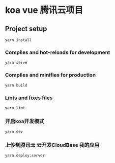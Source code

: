 # koa vue 腾讯云项目

## Project setup
```
yarn install
```

### Compiles and hot-reloads for development
```
yarn serve
```

### Compiles and minifies for production
```
yarn build
```

### Lints and fixes files
```
yarn lint
```

### 开启koa开发模式
```
yarn dev
```

### 上传到腾讯云 云开发CloudBase 我的应用
```
yarn deploy:server
```
